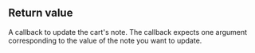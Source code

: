 ## Return value

A callback to update the cart's note. The callback expects one argument corresponding to the value of the note you want to update.

